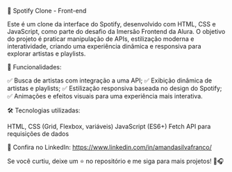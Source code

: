 🎵 Spotify Clone - Front-end

Este é um clone da interface do Spotify, desenvolvido com HTML, CSS e JavaScript, como parte do desafio da Imersão Frontend da Alura. O objetivo do projeto é praticar manipulação de APIs, estilização moderna e interatividade, criando uma experiência dinâmica e responsiva para explorar artistas e playlists.

🚀 Funcionalidades:

✅ Busca de artistas com integração a uma API;
✅ Exibição dinâmica de artistas e playlists;
✅ Estilização responsiva baseada no design do Spotify;
✅ Animações e efeitos visuais para uma experiência mais interativa.

🛠 Tecnologias utilizadas:

HTML, CSS (Grid, Flexbox, variáveis)
JavaScript (ES6+)
Fetch API para requisições de dados

💼 Confira no LinkedIn: https://www.linkedin.com/in/amandasilvafranco/

Se você curtiu, deixe um ⭐ no repositório e me siga para mais projetos! 🚀🎧
